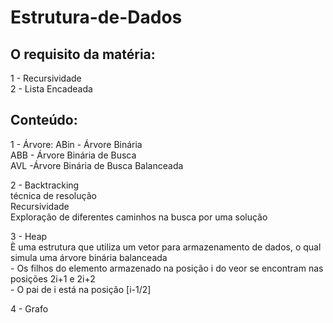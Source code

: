 # Estrutura-de-Dados

## O requisito da matéria:
<p>
1 - Recursividade <br/>
2 - Lista Encadeada <br/> 
</p>

## Conteúdo: 
<p>
1 - Árvore:
    ABin - Árvore Binária <br/>
    ABB - Árvore Binária de Busca <br/>
    AVL -Árvore Binária de Busca Balanceada <br/> 
</p>

<p>
2 - Backtracking <br/>
    técnica de resolução <br/>
    Recursividade <br/>
    Exploração de diferentes caminhos na busca por uma solução 
</p>

<p>
3 - Heap <br/>
    È uma estrutura que utiliza um vetor para armazenamento de dados, o qual simula uma árvore binária balanceada<br/>
    - Os filhos do elemento armazenado na posição i do veor se encontram nas posições 2i+1 e 2i+2 <br/>
    - O pai de i está na posição [i-1/2]
</p>

<p>
4 - Grafo <br/>

</p>
